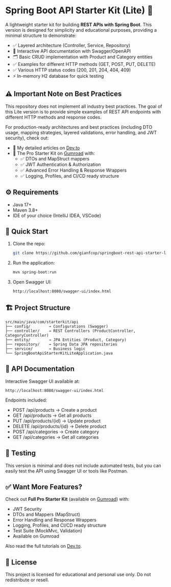 # Spring Boot API Starter Kit (Lite) 🚀

A lightweight starter kit for building **REST APIs with Spring Boot**.
This version is designed for simplicity and educational purposes, providing a minimal structure to demonstrate:

- ✅ Layered architecture (Controller, Service, Repository)
- 📑 Interactive API documentation with Swagger/OpenAPI
- 🗂️ Basic CRUD implementation with Product and Category entities
- ✅ Examples for different HTTP methods (GET, POST, PUT, DELETE)
- ✅ Various HTTP status codes (200, 201, 204, 404, 409)
- ⚡ In-memory H2 database for quick testing


## ⚠️ Important Note on Best Practices

This repository does not implement all industry best practices.
The goal of this Lite version is to provide simple examples of REST API endpoints with different HTTP methods and response codes.

For production-ready architectures and best practices (including DTO usage, mapping strategies, layered validations, error handling, and JWT security), check out:
- 🔗 My detailed articles on [Dev.to](https://dev.to/gianfcop)
- 💼 The Pro Starter Kit on [Gumroad](https://gianfcop.gumroad.com/) with:
   - ✅ DTOs and MapStruct mappers
   - ✅ JWT Authentication & Authorization
   - ✅ Advanced Error Handling & Response Wrappers
   - ✅ Logging, Profiles, and CI/CD ready structure

## ⚙️ Requirements
- Java 17+
- Maven 3.8+
- IDE of your choice (IntelliJ IDEA, VSCode)

## 🚀 Quick Start

1. Clone the repo:
   ```bash
   git clone https://github.com/gianfcop/springboot-rest-api-starter-lite.git
   ```
2. Run the application:
   ```bash
   mvn spring-boot:run
   ```
3. Open Swagger UI:
   ```
   http://localhost:8080/swagger-ui/index.html
   ```

## 🏗️ Project Structure
   ```
   src/main/java/com/starterkit/api
   ├── config/        → Configurations (Swagger)
   ├── controller/    → REST Controllers (ProductController, CategoryController)
   ├── entity/        → JPA Entities (Product, Category)
   ├── repository/    → Spring Data JPA repositories
   ├── service/       → Business logic
   └── SpringBootApiStarterKitLiteApplication.java
   ```

## 📑 API Documentation

Interactive Swagger UI available at:
   ```
   http://localhost:8080/swagger-ui/index.html
   ```

Endpoints included:
- POST /api/products → Create a product
- GET /api/products → Get all products
- PUT /api/products/{id} → Update product
- DELETE /api/products/{id} → Delete product
- POST /api/categories → Create category
- GET /api/categories → Get all categories

## 🧪 Testing

This version is minimal and does not include automated tests, but you can easily test the API using Swagger UI or tools like Postman.

## ✅ Want More Features?

Check out **Full Pro Starter Kit** (available on [Gumroad](https://gianfcop.gumroad.com/)) with:
- JWT Security
- DTOs and Mappers (MapStruct)
- Error Handling and Response Wrappers
- Logging, Profiles, and CI/CD ready structure
- Test Suite (MockMvc, Validation)
- Available on Gumroad

Also read the full tutorials on [Dev.to](https://dev.to/gianfcop).


## 📜 License

This project is licensed for educational and personal use only.
Do not redistribute or resell.